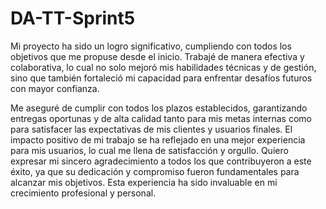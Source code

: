 # DA-TT-Sprint5 

Mi proyecto ha sido un logro significativo, cumpliendo con todos los objetivos que me propuse desde el inicio. Trabajé de manera efectiva y colaborativa, lo cual no solo mejoró mis habilidades técnicas y de gestión, sino que también fortaleció mi capacidad para enfrentar desafíos futuros con mayor confianza.

Me aseguré de cumplir con todos los plazos establecidos, garantizando entregas oportunas y de alta calidad tanto para mis metas internas como para satisfacer las expectativas de mis clientes y usuarios finales. El impacto positivo de mi trabajo se ha reflejado en una mejor experiencia para mis usuarios, lo cual me llena de satisfacción y orgullo. Quiero expresar mi sincero agradecimiento a todos los que contribuyeron a este éxito, ya que su dedicación y compromiso fueron fundamentales para alcanzar mis objetivos. Esta experiencia ha sido invaluable en mi crecimiento profesional y personal.
